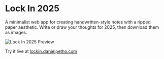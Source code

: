 # Lock In 2025

A minimalist web app for creating handwritten-style notes with a ripped paper aesthetic. Write or draw your thoughts for 2025, then download them as images.

![Lock In 2025 Preview](./public/og.png)

Try it live at [lockin.danielpetho.com](https://lockin.danielpetho.com)
